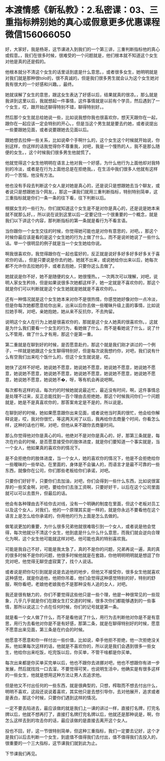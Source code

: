 # 本渡情感《新私教》：2.私密课：03、三重指标辨别她的真心或假意更多优惠课程微信156066050

好，大家好，我是杨哥，这节课进入到我们的一个第三讲，三重判断指标他的真心或假意。，我们在很多时候，很难受的一个问题就是，他们根本就不知道这个女生对他是真的还是假的。

他根本就分不清这个女生的话里话到底是什么意思。，或者很多女生，她明明就是对我们就是那种很tolo的，很不真诚的，但是我们很多男生就会认为这个女生她对我有很大的一个好感和兴趣。，最终。

她就误解了女生的意思，跟这女生表达了好感以后，结果就真的很凉。，那么就是我讲到这里以后，我就想起一件事情，这件事情就是以前有个学员，然后遇到了一个女生，哎，跟开始还聊得特别不错，聊得特别好。。

然后那个女生就总给她说一些，比如说我想你我也很喜欢你，想天天跟你在一起，跟你在一起应该一定会特别的开心。，但是当这个男生就是要去约她，或者说提出一些要跟她见面，或者说要跟她去见面以后。

跟她想去拉伸一些关系，比如说牵个手啊什么的，这个女生这个时候就开始说，你别这样，你这样的话我觉得你不尊重我，对吧，我是一个慢热的人，我不是那么随便的女生。，这个时候我们很多男生他就慌了。

他就觉得这个女生他明明在语言上他对我一个好感，为什么他行为上面他却对我特别的冷淡，或者是在行为上面他总是在拒绝我。，在生活中我们很多人他就有这样的一个苦恼，他没有方法。

他也没有手段去判断这个女人是对她是真心的，还是说只是想跟她去当个聊友，或者说只是想跟她当个网友。，那这一课我们就用三重判断指标，特别特别简单，这三重指标就是你们一条一条的往下看，往下判断以后。

根据女生的一些行为，你们就知道这个女生是不是对你是真心的，还是说是她本来就不就那么好。，所以说在说到这里以后一定要记住一个很重要的一个概念，就是我们以下讲这个内容，那判断指标的第一条就是看行为不看言语。

当你跟你一个女生交往的时候，你觉得她可能也是对你有意思的，对吧。，那这个时候你最应该是看的是这个女生她的行为上做了什么，而不是说听她说了一些什么话。举一个很明显的例子就是当一个女生她给你说。

啊我很喜欢你，我觉得跟你在一起也蛮好的，反正就是说好多好多好多好多关于喜欢你的话。，但是只要说是你去约她，她就不出来，或说她给你出来以后，她每次都不允许你去拉她的手，或者去抱她，只要你这么去做了。

她就说是你不好，她不是随便的女人，她很慢热。，一次两次可以理解，对吧，说明人家女生矜持，但是如果说很多次她都这样子，她一定就是不喜欢你的，那这个就是你们可以判断就是这个女生她就是她就是不喜欢你的。。

还有一种情况就是这个女生她本来对你不是很热情，你感觉她好像对你一点冷淡，但是你每次她都愿意给你出来，出来以后你去做一些暧昧升级上面的事情，比如说拉她手啊，对吧，亲她抱她，她从来不反抗你，不去拘留。

说明这个女人在行为上她是很喜欢你的，那就是这个女人她真的很喜欢你。，这就是为什么我们要看一个女生的行为，看她做了什么，而不是看她说了什么，说了什么不管用，做了什么才有用，那这个是第一重。

第二重就是在聊到好的时候，是否愿意赴约，那这个就是我们刚才讲过的一个例子，一样就是她跟这个女生聊得特别好，但是每次说我想约你，对吧，我们说有什么有空我们出来吃个饭什么的，但这个女生就说是，哎。

她快了这样不好吧，她说她不愿意，她说她不愿意，她说她不愿意，她说她不愿意，她说她不愿意，她说她不愿意，她说她不愿意，她说她不愿意，她说她不愿意，她说她不愿意，她说她不�，呀，等有机会再说吧啊。

每次都有这样的话，每次约的时候她就说最近忙，最近没有时间，啊，这件事情总是处理不过来，反正总能找到一百个理由去拒绝她，那这个时候我问你们一个问题就是，她是不是真喜欢你的，那答案肯定是不是的，所以说是。

在聊到好的时候，她如果愿意跟你出来见面，或者说他当时真的很忙，他会给你解释说是，哎，我对你很忙，等这两天闲了以后，我再给你去商量个时间，你看怎么样，这种的话也行啊，对吧，但他从来不跟你去商量时间。

那么你觉得他对你是真心的吗，他绝对不是对你是真心的，好，那第三条就是，每次在约会的时候，是否愿意接受你的肢体进度，就是你们要知道一个事实就是，当一个女人，他如果真的喜欢你的情况下。

是不会拒绝你的肢体进度，当一个女人，她的喜欢你的情况下，他是不会拒绝给你一些暧昧的一些举动，在里面的，身体是不会骗人的，而语言才是最不可靠的一些东西，就像你在公司，你们那些老板给你们承诺，对吧。

只要你们好好干，只要你们去加油，对吧，你们会得到一些什么东西，比如说很富厚的一些奖金啊，对吧，要给你们去涨工资啊，只要好好干，以后在这个公司里面就可以可以去晋升，但最后的话。

他会有各种理由去不给你去对线，没有一个明确的制度在里面，但这个老板对员工以及这个女人，对我们，他的一个原理其实是一样的，就是你永远不要看他在这个语言上是怎么给你承诺的，你用他的行为上面是怎么去做的。

做笔说更加的重要，为什么很多兄弟他就很难吸引到一个女人，或者说是他会觉得，每次他就分不清这个女生，他到底是什么什么什么意思，而我们就会逆向合理化为啊，这个女生他可能就这样对吧，他可能也真的特别喜欢我。

可能是我自己不好，可能是我太急了，真的不是你的问题，兄弟再说一遍，真的真的很多时候不是你的问题，他很多时候他就是在套路，你他明明明明就是想逗了你完对吧，他觉得无聊空虚寂寞了，找个人说话。

或者说是把你勾引到就是说是去追他的地步，但他又不接受你，很多女生他就喜欢这种感觉，就是你追他，他把你吊着，他们会觉得这种感觉特别的好，特别的舒服，啊你看吧，老娘他老娘我也不是那种没有人追的女人，对吧。

我还是很有魅力的，你们不要觉得这些他只是一些个理，他是一种很常见的一些现象，几乎几乎就是你们在跟女生打交道的时候，很多次你们都能够遇到的一些事情，那所以说这三个点在任何时候，你们的记号就是第一条。

就是看一个女人做了什么，而不是看他说了什么，用行为去判断他对你是不是有意思，用行为去看他对你是不是有好感，那第二条，就是在聊得特别好的时候，愿意不愿意出来见面，第三条是在约会的时候。

他愿意不愿意和你一样付出一些价值，比如说，牵手他拒不拒绝，他一次拒绝没关系，他如果每次这样的话，他就是不喜欢你的，所以说是我们会遇到很多一些女生，他给你出来吃饭，吃完饭以后，你买单，不管干啥都是你买单。

每次出来都是你买单买完单以后，他也不跟你去进挪对吧，他也不想跟你有进一步发展，然后就找找一口去溜，不要觉得可笑，也说明生活中，他确实是有很多这样的一些女生，他就是想用这种方法让男人去追求他。

但是他又不付出任何的一些东西，就是很典型的，只想，榨取而不想去付出什么，明明不喜欢，这段还说说着喜欢，其实他只是去想引导你，去对他展开，追求或者是表白，那这个时候，只要你们遇到这样的情况。

一定不要去陷进去，最应该做的就是我们上一课的讲过一样，直接打名牌，打完名牌以后，他就不想再打了，直接打名牌打完名牌以后，他就还是那种说是，啊，你怎么这样去到的攻击你的话，最应该做的是直接去离开这个女人。

投也不回，好，这一节很特别简单，但这种三重指标，我们一定要去记好，这个才是我们以后去判断一个女生，到底值不值得我们去付出，值不值得我们去投入的，很重要的一个三大指标，这节课我们就到此为止。

下节课我们再见。